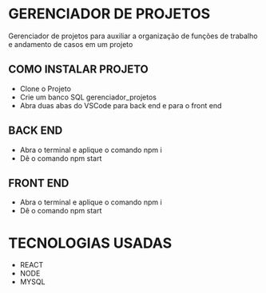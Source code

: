 # GERENCIADOR DE PROJETOS
Gerenciador de projetos para auxiliar a organização de funções de trabalho e andamento de casos em um projeto

## COMO INSTALAR PROJETO 
- Clone o Projeto
- Crie um banco SQL gerenciador_projetos
- Abra duas abas do VSCode para back end e para o front end

## BACK END
- Abra o terminal e aplique o comando npm i
- Dê o comando npm start

## FRONT END
- Abra o terminal e aplique o comando npm i
- Dê o comando npm start


# TECNOLOGIAS USADAS
- REACT
- NODE
- MYSQL